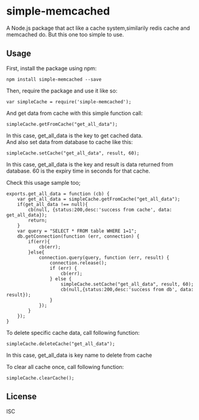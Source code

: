 # simple-memcached

A Node.js package that act like a cache system,similarily redis cache and memcached do.
But this one too simple to use.
## Usage

First, install the package using npm:

    npm install simple-memcached --save

Then, require the package and use it like so:

    var simpleCache = require('simple-memcached');

And get data from cache with this simple function call:

    simpleCache.getFromCache("get_all_data");

In this case, get_all_data is the key to get cached data.    
And also set data from database to cache like this:

    simpleCache.setCache("get_all_data", result, 60);

In this case, get_all_data is the key and result is data returned from database. 
60 is the expiry time in seconds for that cache. 

Check this usage sample too;

    exports.get_all_data = function (cb) {
        var get_all_data = simpleCache.getFromCache("get_all_data");
        if(get_all_data !== null){
            cb(null, {status:200,desc:'success from cache', data: get_all_data});
            return;
        }
        var query = "SELECT * FROM table WHERE 1=1";
        db.getConnection(function (err, connection) {
            if(err){
                cb(err);
            }else{
                connection.query(query, function (err, result) {
                    connection.release();
                    if (err) {
                        cb(err);
                    } else {
                        simpleCache.setCache("get_all_data", result, 60);
                        cb(null,{status:200,desc:'success from db', data: result});
                    }
                });
            }
        });
    }


To delete specific cache data, call following function:

    simpleCache.deleteCache("get_all_data");

In this case, get_all_data is key name to delete from cache


To clear all cache once, call following function:

    simpleCache.clearCache();

## License

ISC
